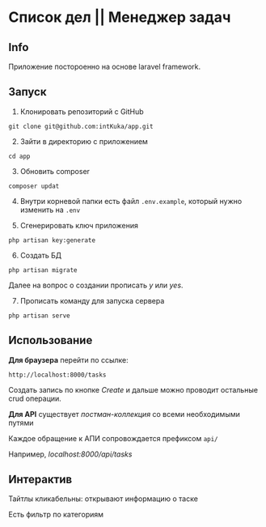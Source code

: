 # Список дел || Менеджер задач
## Info
Приложение постороенно на основе laravel framework.

## Запуск

1. Клонировать репозиторий с GitHub

```
git clone git@github.com:intKuka/app.git
```

2. Зайти в директорию с приложением

```
cd app
```

3. Обновить composer

```
composer updat
```

4. Внутри корневой папки есть файл ` .env.example `, который нужно изменить на ` .env `

5. Сгенерировать ключ приложения
```
php artisan key:generate
```

6. Создать БД

```
php artisan migrate
```

Далее на вопрос о создании прописать *y* или *yes*.

7. Прописать команду для запуска сервера

```
php artisan serve
```

## Использование

**Для браузера** перейти по ссылке:

```
http://localhost:8000/tasks
```

Создать запись по кнопке *Create* и дальше можно проводит остальные crud операции.

**Для API** существует *постман-коллекция* со всеми необходимыми путями

Каждое обращение к АПИ сопровождается префиксом ` api/ `

Например, *localhost:8000/api/tasks*

## Интерактив
Тайтлы кликабельны: открывают информацию о таске

Есть фильтр по категориям

